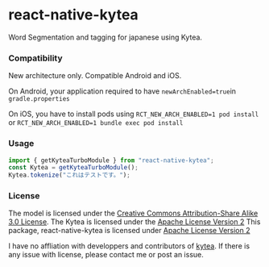 # react-native-kytea

Word Segmentation and tagging for japanese using Kytea.

### Compatibility

New architecture only. Compatible Android and iOS.

On Android, your application required to have `newArchEnabled=true`in `gradle.properties`

On iOS, you have to install pods using `RCT_NEW_ARCH_ENABLED=1 pod install` or `RCT_NEW_ARCH_ENABLED=1 bundle exec pod install`

### Usage

```ts
import { getKyteaTurboModule } from "react-native-kytea";
const Kytea = getKyteaTurboModule();
Kytea.tokenize("これはテストです。");
```

### License

The model is licensed under the [Creative Commons Attribution-Share Alike 3.0 License](http://creativecommons.org/licenses/by-sa/3.0/).
The Kytea is licensed under the [Apache License Version 2](http://www.apache.org/licenses/LICENSE-2.0)
This package, react-native-kytea is licensed under [Apache License Version 2](http://www.apache.org/licenses/LICENSE-2.0)

I have no affliation with developpers and contributors of [kytea](https://www.phontron.com/kytea/). If there is any issue with license, please contact me or post an issue.
